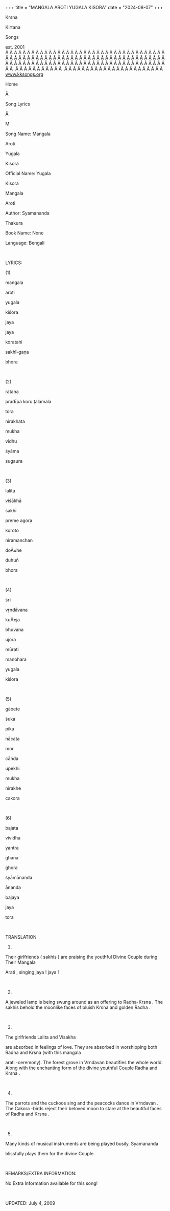 +++ 
title = "MANGALA AROTI YUGALA KISORA"
date = "2024-08-07"
+++

Krsna
 
Kirtana
 
Songs

est. 2001
Â Â Â Â Â Â Â Â Â Â Â Â Â Â Â Â Â Â Â Â Â Â Â Â Â Â Â Â Â Â Â Â Â Â Â Â Â Â Â Â Â Â Â Â Â Â Â Â Â Â Â Â Â Â Â Â Â Â Â Â Â Â Â Â Â Â Â Â Â Â Â Â Â Â Â Â Â Â Â Â Â Â Â Â Â Â Â Â Â Â Â Â Â Â Â Â Â Â Â Â Â Â Â Â Â Â Â Â Â Â Â Â Â  
Â Â Â Â Â Â Â Â Â Â Â  
Â Â Â Â Â Â Â Â Â Â Â Â Â Â Â Â Â Â Â Â Â Â Â  
www.kksongs.org








Home


Ã 
 
Song Lyrics
 
Ã 
 
M


Song Name: 
Mangala
 
Aroti
 
Yugala
 
Kisora


Official Name: 
Yugala
 
Kisora
 
Mangala
 
Aroti


Author: 
Syamananda
 
Thakura


Book Name: None


Language: 
Bengali




 


LYRICS:


(1)


mangala
 
aroti
 
yugala
 
kiśora


jaya
 
jaya
 
koratahi
 
sakhī-gaṇa


bhora


 


(2)


ratana
 
pradīpa
 koru 
ṭalamala
 
tora


nirakhata
 
mukha
 
vidhu
 
śyāma


sugaura


 


(3)


lalitā
 
viśākhā
 
sakhī


preme
 agora 


koroto
 
niramanchan
 
doÃ±he
 
duhuń
 
bhora
 


 


(4)


śrī
 
vṛndāvana
 
kuÃ±ja
 
bhuvana
 
ujora


mūrati
 
manohara
 
yugala
 
kiśora


 


(5)


gāoete
 
śuka
 
pika
 
nācata
 
mor
 


cāńda
 
upekhi
 
mukha
 
nirakhe


cakora
 


 


(6)


bajata
 
vividha
 
yantra
 
ghana
 
ghora


śyāmānanda
 
ānanda
 
bajaya


jaya
 
tora


 


TRANSLATION


1)
Their girlfriends (
sakhis
) are praising the youthful
Divine Couple during Their 
Mangala
 
Arati
, singing 
jaya
! 
jaya
!


 


2)
A jeweled lamp is being swung around as an offering to 
Radha-Krsna
.
The 
sakhis
 behold the moonlike faces of bluish 
Krsna
 and golden 
Radha
.


 


3)
The girlfriends 
Lalita
 and 
Visakha

are absorbed in feelings of love. They are absorbed in worshipping both 
Radha
 and 
Krsna
 (with this 
mangala
 
arati
-ceremony). The
forest grove in 
Vrndavan
 beautifies the whole world.
Along with the enchanting form of the divine youthful Couple 
Radha
 and 
Krsna
.


 


4)
The parrots and the cuckoos sing and the peacocks dance in 
Vrndavan
.
The 
Cakora
-birds reject their beloved moon to stare
at the beautiful faces of 
Radha
 and 
Krsna
.


 


5)
Many kinds of musical instruments are being played busily. 
Syamananda

blissfully plays them for the divine Couple.


 


REMARKS/EXTRA INFORMATION:


No
Extra Information available for this song!


 


UPDATED:
 July 4, 2009